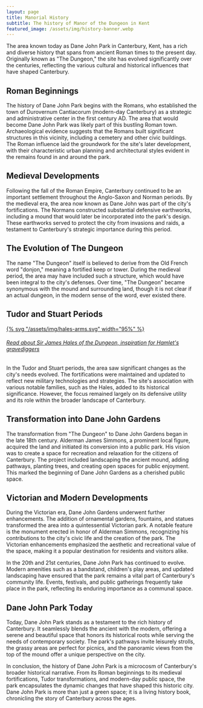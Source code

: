 ```yaml
---
layout: page
title: Manorial History
subtitle: The history of Manor of the Dungeon in Kent
featured_image: /assets/img/history-banner.webp
---
```


The area known today as Dane John Park in Canterbury, Kent, has a
rich and diverse history that spans from ancient Roman times to the
present day. Originally known as "The Dungeon," the site has evolved
significantly over the centuries, reflecting the various cultural
and historical influences that have shaped Canterbury.

## Roman Beginnings

The history of Dane John Park begins with the Romans, who established
the town of Durovernum Cantiacorum (modern-day Canterbury) as a
strategic and administrative center in the first century AD. The
area that would become Dane John Park was likely part of this
bustling Roman town. Archaeological evidence suggests that the
Romans built significant structures in this vicinity, including a
cemetery and other civic buildings. The Roman influence laid the
groundwork for the site's later development, with their characteristic
urban planning and architectural styles evident in the remains found
in and around the park.

## Medieval Developments

Following the fall of the Roman Empire, Canterbury continued to be
an important settlement throughout the Anglo-Saxon and Norman
periods. By the medieval era, the area now known as Dane John was
part of the city's fortifications. The Normans constructed substantial
defensive earthworks, including a mound that would later be
incorporated into the park's design. These earthworks served to
protect the city from invasions and raids, a testament to Canterbury's
strategic importance during this period.

## The Evolution of The Dungeon

The name "The Dungeon" itself is believed to derive from the Old
French word "donjon," meaning a fortified keep or tower. During the
medieval period, the area may have included such a structure, which
would have been integral to the city's defenses. Over time, "The
Dungeon" became synonymous with the mound and surrounding land,
though it is not clear if an actual dungeon, in the modern sense
of the word, ever existed there.

## Tudor and Stuart Periods

<div class="item col-12 col-sm-6 col-md-6 col-lg-3 pull-right px-4">
  <a href="{{ '/history/james-hales' | relative_url }}" class="sidebar-link">
    <div class="card">
      <div class="card-head text-center">{% svg "/assets/img/hales-arms.svg" width="95%" %}</div>
      <div class="card-body text-center"><h6>Read about Sir James Hales of the Dungeon, inspiration for <i>Hamlet</i>'s gravediggers</h6></div>
    </div>
  </a>
</div>

In the Tudor and Stuart periods, the area saw significant changes
as the city's needs evolved. The fortifications were maintained and
updated to reflect new military technologies and strategies. The
site's association with various notable families, such as the Hales,
added to its historical significance. However, the focus remained
largely on its defensive utility and its role within the broader
landscape of Canterbury.

## Transformation into Dane John Gardens

The transformation from "The Dungeon" to Dane John Gardens began
in the late 18th century. Alderman James Simmons, a prominent local
figure, acquired the land and initiated its conversion into a public
park. His vision was to create a space for recreation and relaxation
for the citizens of Canterbury. The project included landscaping
the ancient mound, adding pathways, planting trees, and creating
open spaces for public enjoyment. This marked the beginning of Dane
John Gardens as a cherished public space.

## Victorian and Modern Developments

During the Victorian era, Dane John Gardens underwent further
enhancements. The addition of ornamental gardens, fountains, and
statues transformed the area into a quintessential Victorian park.
A notable feature is the monument erected in honor of Alderman
Simmons, recognizing his contributions to the city's civic life and
the creation of the park. The Victorian enhancements emphasized the
aesthetic and recreational value of the space, making it a popular
destination for residents and visitors alike.

In the 20th and 21st centuries, Dane John Park has continued to
evolve. Modern amenities such as a bandstand, children's play areas,
and updated landscaping have ensured that the park remains a vital
part of Canterbury's community life. Events, festivals, and public
gatherings frequently take place in the park, reflecting its enduring
importance as a communal space.

## Dane John Park Today

Today, Dane John Park stands as a testament to the rich history of
Canterbury. It seamlessly blends the ancient with the modern,
offering a serene and beautiful space that honors its historical
roots while serving the needs of contemporary society. The park's
pathways invite leisurely strolls, the grassy areas are perfect for
picnics, and the panoramic views from the top of the mound offer a
unique perspective on the city.

In conclusion, the history of Dane John Park is a microcosm of
Canterbury's broader historical narrative. From its Roman beginnings
to its medieval fortifications, Tudor transformations, and modern-day
public space, the park encapsulates the dynamic changes that have
shaped this historic city. Dane John Park is more than just a green
space; it is a living history book, chronicling the story of
Canterbury across the ages.
